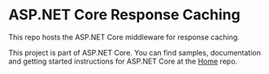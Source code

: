 ASP.NET Core Response Caching
========

This repo hosts the ASP.NET Core middleware for response caching.

This project is part of ASP.NET Core. You can find samples, documentation and getting started instructions for ASP.NET Core at the [Home](https://github.com/aspnet/home) repo.
